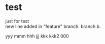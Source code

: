 test
====
just for test  
new line added in "feature" branch.
branch b.

yyy
mmm
hhh
jjj
kkk
kkk2
000



